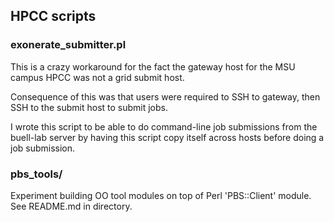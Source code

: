 ## HPCC scripts

### exonerate\_submitter.pl

This is a crazy workaround for the fact the gateway host for the MSU campus HPCC was not a grid submit host.

Consequence of this was that users were required to SSH to gateway, then SSH to the submit host to submit jobs.

I wrote this script to be able to do command-line job submissions from the buell-lab server by having this script copy itself across hosts before doing a job submission.

### pbs\_tools/

Experiment building OO tool modules on top of Perl 'PBS::Client' module. See README.md in directory.
